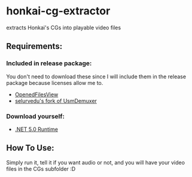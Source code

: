 # honkai-cg-extractor
extracts Honkai's CGs into playable video files

## Requirements:
### Included in release package:
You don't need to download these since I will include them in the release package because licenses allow me to.
- [OpenedFilesView](https://www.nirsoft.net/utils/opened_files_view.html)  
- [selurvedu's fork of UsmDemuxer](https://github.com/selurvedu/UsmDemuxer)  
### Download yourself:
- [.NET 5.0 Runtime](https://dotnet.microsoft.com/en-us/download/dotnet/thank-you/runtime-5.0.17-windows-x64-installer)

## How To Use:  
Simply run it, tell it if you want audio or not, and you will have your video files in the CGs subfolder :D

